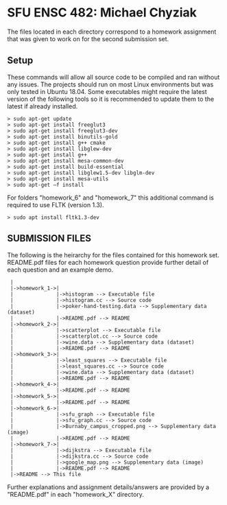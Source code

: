 # SFU ENSC 482: Michael Chyziak

The files located in each directory correspond to a homework assignment that was given to work on for the second submission set.

## Setup

These commands will allow all source code to be compiled and ran without any issues. The projects should run on most Linux environments but was only tested in Ubuntu 18.04.
Some executables might require the latest version of the following tools so it is recommended to update them to the latest if already installed.
```
> sudo apt-get update
> sudo apt-get install freeglut3
> sudo apt-get install freeglut3-dev
> sudo apt-get install binutils-gold
> sudo apt-get install g++ cmake
> sudo apt-get install libglew-dev
> sudo apt-get install g++
> sudo apt-get install mesa-common-dev
> sudo apt-get install build-essential
> sudo apt-get install libglew1.5-dev libglm-dev
> sudo apt-get install mesa-utils
> sudo apt-get –f install
```
For folders "homework_6" and "homework_7" this additional command is required to use FLTK (version 1.3).
```
> sudo apt install fltk1.3-dev
```

## SUBMISSION FILES
The following is the heirarchy for the files contained for this homework set.
README.pdf files for each homework question provide further detail of each question and an example demo.
```
 |
 |->homework_1->|
 |              |->histogram --> Executable file
 |              |->histogram.cc --> Source code
 |              |->poker-hand-testing.data --> Supplementary data (dataset)
 |              |->README.pdf --> README
 |->homework_2->|
 |              |->scatterplot --> Executable file
 |              |->scatterplot.cc --> Source code
 |              |->wine.data --> Supplementary data (dataset)
 |              |->README.pdf --> README
 |->homework_3->|
 |              |->least_squares --> Executable file
 |              |->least_squares.cc --> Source code
 |              |->wine.data --> Supplementary data (dataset)
 |              |->README.pdf --> README
 |->homework_4->|
 |              |->README.pdf --> README
 |->homework_5->|
 |              |->README.pdf --> README
 |->homework_6->|
 |              |->sfu_graph --> Executable file
 |              |->sfu_graph.cc --> Source code
 |              |->Burnaby_campus_cropped.png --> Supplementary data (image)
 |              |->README.pdf --> README
 |->homework_7->|
 |              |->dijkstra --> Executable file
 |              |->dijkstra.cc --> Source code
 |              |->google_map.png --> Supplementary data (image)
 |              |->README.pdf --> README
 |->README --> This file
```

Further explanations and assignment details/answers are provided by a "README.pdf" in each "homework_X" directory.
